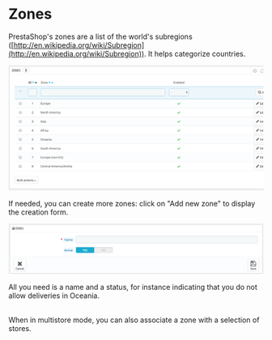 # Zones

PrestaShop's zones are a list of the world's subregions ([http://en.wikipedia.org/wiki/Subregion](http://en.wikipedia.org/wiki/Subregion)). It helps categorize countries.

![](../../../../.gitbook/assets/51839950.png)

If needed, you can create more zones: click on "Add new zone" to display the creation form.

![](../../../../.gitbook/assets/51839951.png)

All you need is a name and a status, for instance indicating that you do not allow deliveries in Oceania.

\
When in multistore mode, you can also associate a zone with a selection of stores.
